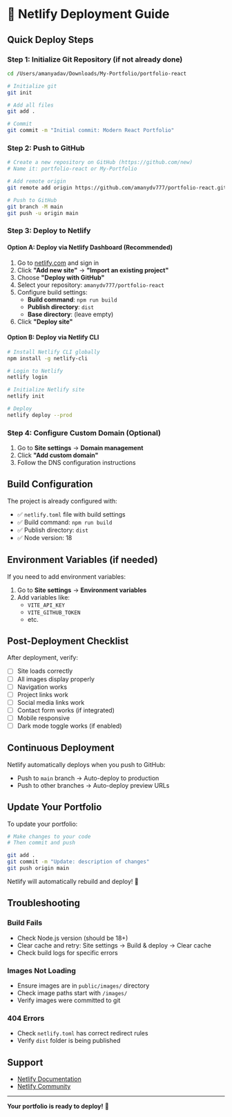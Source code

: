 # 🚀 Netlify Deployment Guide

## Quick Deploy Steps

### Step 1: Initialize Git Repository (if not already done)

```bash
cd /Users/amanyadav/Downloads/My-Portfolio/portfolio-react

# Initialize git
git init

# Add all files
git add .

# Commit
git commit -m "Initial commit: Modern React Portfolio"
```

### Step 2: Push to GitHub

```bash
# Create a new repository on GitHub (https://github.com/new)
# Name it: portfolio-react or My-Portfolio

# Add remote origin
git remote add origin https://github.com/amanydv777/portfolio-react.git

# Push to GitHub
git branch -M main
git push -u origin main
```

### Step 3: Deploy to Netlify

#### Option A: Deploy via Netlify Dashboard (Recommended)

1. Go to [netlify.com](https://netlify.com) and sign in
2. Click **"Add new site"** → **"Import an existing project"**
3. Choose **"Deploy with GitHub"**
4. Select your repository: `amanydv777/portfolio-react`
5. Configure build settings:
   - **Build command**: `npm run build`
   - **Publish directory**: `dist`
   - **Base directory**: (leave empty)
6. Click **"Deploy site"**

#### Option B: Deploy via Netlify CLI

```bash
# Install Netlify CLI globally
npm install -g netlify-cli

# Login to Netlify
netlify login

# Initialize Netlify site
netlify init

# Deploy
netlify deploy --prod
```

### Step 4: Configure Custom Domain (Optional)

1. Go to **Site settings** → **Domain management**
2. Click **"Add custom domain"**
3. Follow the DNS configuration instructions

## Build Configuration

The project is already configured with:
- ✅ `netlify.toml` file with build settings
- ✅ Build command: `npm run build`
- ✅ Publish directory: `dist`
- ✅ Node version: 18

## Environment Variables (if needed)

If you need to add environment variables:

1. Go to **Site settings** → **Environment variables**
2. Add variables like:
   - `VITE_API_KEY`
   - `VITE_GITHUB_TOKEN`
   - etc.

## Post-Deployment Checklist

After deployment, verify:
- [ ] Site loads correctly
- [ ] All images display properly
- [ ] Navigation works
- [ ] Project links work
- [ ] Social media links work
- [ ] Contact form works (if integrated)
- [ ] Mobile responsive
- [ ] Dark mode toggle works (if enabled)

## Continuous Deployment

Netlify automatically deploys when you push to GitHub:
- Push to `main` branch → Auto-deploy to production
- Push to other branches → Auto-deploy preview URLs

## Update Your Portfolio

To update your portfolio:

```bash
# Make changes to your code
# Then commit and push

git add .
git commit -m "Update: description of changes"
git push origin main
```

Netlify will automatically rebuild and deploy! 🎉

## Troubleshooting

### Build Fails
- Check Node.js version (should be 18+)
- Clear cache and retry: Site settings → Build & deploy → Clear cache
- Check build logs for specific errors

### Images Not Loading
- Ensure images are in `public/images/` directory
- Check image paths start with `/images/`
- Verify images were committed to git

### 404 Errors
- Check `netlify.toml` has correct redirect rules
- Verify `dist` folder is being published

## Support

- [Netlify Documentation](https://docs.netlify.com)
- [Netlify Community](https://answers.netlify.com)

---

**Your portfolio is ready to deploy!** 🚀
